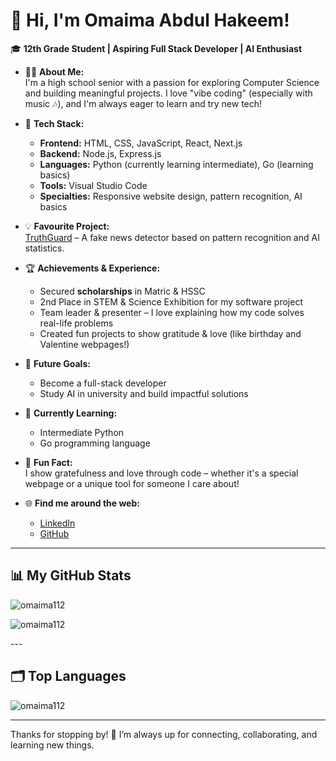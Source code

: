 # 👋 Hi, I'm Omaima Abdul Hakeem!

🎓 **12th Grade Student | Aspiring Full Stack Developer | AI Enthusiast**

* 👩‍💻 **About Me:**  
  I'm a high school senior with a passion for exploring Computer Science and building meaningful projects. I love "vibe coding" (especially with music 🎶), and I'm always eager to learn and try new tech!

* 🚀 **Tech Stack:**  
  - **Frontend:** HTML, CSS, JavaScript, React, Next.js  
  - **Backend:** Node.js, Express.js  
  - **Languages:** Python (currently learning intermediate), Go (learning basics)  
  - **Tools:** Visual Studio Code  
  - **Specialties:** Responsive website design, pattern recognition, AI basics

* 💡 **Favourite Project:**  
  [TruthGuard](#) – A fake news detector based on pattern recognition and AI statistics.

* 🏆 **Achievements & Experience:**  
  - Secured **scholarships** in Matric & HSSC  
  - 2nd Place in STEM & Science Exhibition for my software project  
  - Team leader & presenter – I love explaining how my code solves real-life problems  
  - Created fun projects to show gratitude & love (like birthday and Valentine webpages!)

* 👑 **Future Goals:**  
  - Become a full-stack developer  
  - Study AI in university and build impactful solutions

* 🌱 **Currently Learning:**  
  - Intermediate Python  
  - Go programming language

* 🎤 **Fun Fact:**  
  I show gratefulness and love through code – whether it's a special webpage or a unique tool for someone I care about!

* 🌐 **Find me around the web:**  
  - [LinkedIn](https://www.linkedin.com/in/omaima-abdul-hakeem-a1b185379)
  - [GitHub](https://github.com/omaima112)

---

## 📊 My GitHub Stats

<!-- Replace this section with your preferred GitHub stats card generator, e.g.: -->
 <p> <img align="center" src="https://github-readme-stats.vercel.app/api?username=omaima112&show_icons=true&locale=en" alt="omaima112" /> </p> <p> <img align="center" src="https://github-readme-streak-stats.herokuapp.com/?user=omaima112&" alt="omaima112" /> </p> --- <h2 align="left">🗂️ Top Languages</h2> <p> <img align="center" src="https://github-readme-stats.vercel.app/api/top-langs?username=omaima112&show_icons=true&locale=en&layout=compact" alt="omaima112" /> </p>

---

Thanks for stopping by! 🌟 I’m always up for connecting, collaborating, and learning new things.
